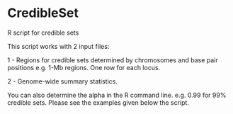 # CredibleSet
R script for credible sets

This script works with 2 input files:

1 - Regions for credible sets determined by chromosomes and base pair positions e.g. 1-Mb regions. One row for each locus.

2 - Genome-wide summary statistics.

You can also determine the alpha in the R command line. e.g. 0.99 for 99% credible sets. Please see the examples given below the script.
